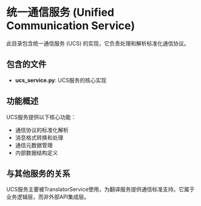 # 统一通信服务 (Unified Communication Service)

此目录包含统一通信服务 (UCS) 的实现，它负责处理和解析标准化通信协议。

## 包含的文件

- **ucs_service.py**: UCS服务的核心实现

## 功能概述

UCS服务提供以下核心功能：

- 通信协议的标准化解析
- 消息格式转换和处理
- 通信元数据管理
- 内部数据结构定义

## 与其他服务的关系

UCS服务主要被TranslatorService使用，为翻译服务提供通信标准支持。它属于业务逻辑层，而非外部API集成层。 